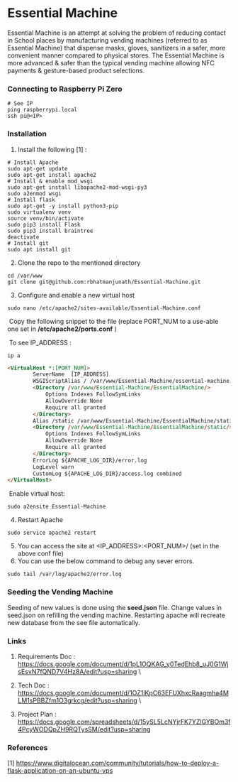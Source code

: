 # Essential Machine
Essential Machine is an attempt at solving the problem of reducing contact in School places by manufacturing vending machines (referred to as Essential Machine) that dispense masks, gloves, sanitizers in a safer, more convenient manner compared to physical stores. The Essential Machine is more advanced & safer than the typical vending machine allowing NFC payments & gesture-based product selections.

### Connecting to Raspberry Pi Zero

```shell
# See IP
ping raspberrypi.local 
ssh pi@<IP>
```

### Installation 

1. Install the following [1] :

```shell
# Install Apache
sudo apt-get update
sudo apt-get install apache2
# Install & enable mod_wsgi
sudo apt-get install libapache2-mod-wsgi-py3
sudo a2enmod wsgi
# Install flask
sudo apt-get -y install python3-pip
sudo virtualenv venv
source venv/bin/activate 
sudo pip3 install Flask 
sudo pip3 install braintree
deactivate
# Install git
sudo apt install git
```

2. Clone the repo to the mentioned directory

```shell
cd /var/www
git clone git@github.com:rbhatmanjunath/Essential-Machine.git
```

3. Configure and enable a new virtual host

```shell
sudo nano /etc/apache2/sites-available/Essential-Machine.conf
```

​	Copy the following snippet to the file (replace PORT_NUM to a use-able one  set in 	**/etc/apache2/ports.conf** )

​	To see IP_ADDRESS :

```shell
ip a 
```

```html
<VirtualHost *:[PORT_NUM]>
		ServerName  [IP_ADDRESS]
		WSGIScriptAlias / /var/www/Essential-Machine/essential-machine.wsgi
		<Directory /var/www/Essential-Machine/EssentialMachine/>
			Options Indexes FollowSymLinks
        	AllowOverride None
        	Require all granted
		</Directory>
		Alias /static /var/www/Essential-Machine/EssentialMachine/static
		<Directory /var/www/Essential-Machine/EssentialMachine/static/>
			Options Indexes FollowSymLinks
        	AllowOverride None
        	Require all granted
		</Directory>
		ErrorLog ${APACHE_LOG_DIR}/error.log
		LogLevel warn
		CustomLog ${APACHE_LOG_DIR}/access.log combined
</VirtualHost>
```

​	Enable virtual host:

```shell
sudo a2ensite Essential-Machine
```

4. Restart Apache

```shell
sudo service apache2 restart
```

5. You can access the site at <IP_ADDRESS>:<PORT_NUM>/ (set in the above conf file)
6. You can use the below command to debug any sever errors. 

```shell
sudo tail /var/log/apache2/error.log
```



### Seeding the Vending Machine

Seeding of new values is done using the **seed.json** file. Change values in seed.json on refilling the vending machine. Restarting apache will recreate new database from the see file automatically.  

### Links

1. Requirements Doc : https://docs.google.com/document/d/1pL1OQKAG_y0TedEhb8_uJ0G1WjsEsvN7fQND7V4Hz8A/edit?usp=sharing \

2. Tech Doc : https://docs.google.com/document/d/1OZ1lKpC63EFUXhxcRaagmha4MLM1sPBBZfm1O3grkcg/edit?usp=sharing \

3. Project Plan : https://docs.google.com/spreadsheets/d/15ySL5LcNYjrFK7YZlGYBOm3f4PcyWODQpZH9RQTysSM/edit?usp=sharing

### References

[1] https://www.digitalocean.com/community/tutorials/how-to-deploy-a-flask-application-on-an-ubuntu-vps
